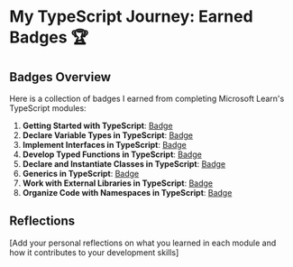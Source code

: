 # My TypeScript Journey: Earned Badges 🏆

## Badges Overview

Here is a collection of badges I earned from completing Microsoft Learn's TypeScript modules:

1. **Getting Started with TypeScript**: [Badge](https://learn.microsoft.com/api/achievements/share/ru-ru/aauroraaborealis-0777/3XLEG5QH?sharingId=7D8BAE7EDEBE68A)
2. **Declare Variable Types in TypeScript**: [Badge](https://learn.microsoft.com/api/achievements/share/en-us/aauroraaborealis-0777/3XLKQWRH?sharingId=7D8BAE7EDEBE68A)
3. **Implement Interfaces in TypeScript**: [Badge](https://learn.microsoft.com/api/achievements/share/en-us/aauroraaborealis-0777/WAC3DGKN?sharingId=7D8BAE7EDEBE68A)
4. **Develop Typed Functions in TypeScript**: [Badge](badge-link)
5. **Declare and Instantiate Classes in TypeScript**: [Badge](badge-link)
6. **Generics in TypeScript**: [Badge](badge-link)
7. **Work with External Libraries in TypeScript**: [Badge](badge-link)
8. **Organize Code with Namespaces in TypeScript**: [Badge](badge-link)

## Reflections

[Add your personal reflections on what you learned in each module and how it contributes to your development skills]
